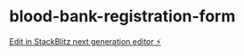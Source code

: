 # blood-bank-registration-form

[Edit in StackBlitz next generation editor ⚡️](https://stackblitz.com/~/github.com/SouravBandyopadhyay/blood-bank-registration-form)
